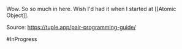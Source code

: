 Wow. So so much in here. Wish I'd had it when I started at [[Atomic Object]]. 

Source: https://tuple.app/pair-programming-guide/

#InProgress 